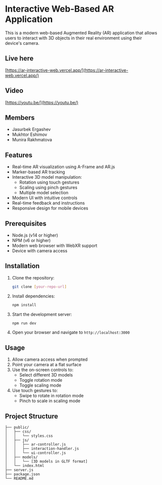 # Interactive Web-Based AR Application

This is a modern web-based Augmented Reality (AR) application that allows users to interact with 3D objects in their real environment using their device's camera.

## Live here

[https://ar-interactive-web.vercel.app/](https://ar-interactive-web.vercel.app/)

## Video

[https://youtu.be/](https://youtu.be/)

## Members

- Jasurbek Ergashev
- Mukhtor Eshimov
- Munira Rakhmatova

## Features

- Real-time AR visualization using A-Frame and AR.js
- Marker-based AR tracking
- Interactive 3D model manipulation:
  - Rotation using touch gestures
  - Scaling using pinch gestures
  - Multiple model selection
- Modern UI with intuitive controls
- Real-time feedback and instructions
- Responsive design for mobile devices

## Prerequisites

- Node.js (v14 or higher)
- NPM (v6 or higher)
- Modern web browser with WebXR support
- Device with camera access

## Installation

1. Clone the repository:
   ```bash
   git clone [your-repo-url]
   ```

2. Install dependencies:
   ```bash
   npm install
   ```

3. Start the development server:
   ```bash
   npm run dev
   ```

4. Open your browser and navigate to `http://localhost:3000`

## Usage

1. Allow camera access when prompted
2. Point your camera at a flat surface
3. Use the on-screen controls to:
   - Select different 3D models
   - Toggle rotation mode
   - Toggle scaling mode
4. Use touch gestures to:
   - Swipe to rotate in rotation mode
   - Pinch to scale in scaling mode

## Project Structure

```
├── public/
│   ├── css/
│   │   └── styles.css
│   ├── js/
│   │   ├── ar-controller.js
│   │   ├── interaction-handler.js
│   │   └── ui-controller.js
│   ├── models/
│   │   └── [3D models in GLTF format]
│   └── index.html
├── server.js
├── package.json
└── README.md
```
